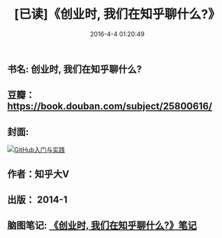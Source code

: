 ﻿---
layout: post
title: "[已读]《创业时, 我们在知乎聊什么?》"
date: 2016-4-4 01:20:49
comments: true
categories: 
- book
tags: 
- Book
- 普通读物
---

## 书名: 创业时, 我们在知乎聊什么?
## 豆瓣：https://book.douban.com/subject/25800616/
## 封面: 

 [![GitHub入门与实践](https://img3.doubanio.com/lpic/s27203365.jpg)](http://naotu.baidu.com/file/981cfd4ae5dcef4098fda453a807f0d8?token=80dc53b52a2e6257)
## 作者：知乎大V
## 出版： 2014-1
## 脑图笔记: [《创业时, 我们在知乎聊什么?》笔记](http://naotu.baidu.com/file/981cfd4ae5dcef4098fda453a807f0d8?token=80dc53b52a2e6257)